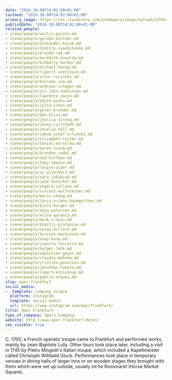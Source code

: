 ```yaml
---
date: "2016-10-08T14:02:00+01:00"
lastmod: "2016-10-08T14:02:00+01:00"
primary_image: https://res.cloudinary.com/schmopera/image/upload/v1545409169/media/webhook-uploads/1475931586865/Logo---Frankfurt.jpg.jpg
publishDate: "2016-10-08T14:02:00+01:00"
related_people:
- scene/people/wallis-giunta.md
- scene/people/gordon-bintner.md
- scene/people/alexander-hajek.md
- scene/people/dimitry-ivashchenko.md
- scene/people/brenda-rae.md
- scene/people/meredith-arwardy.md
- scene/people/kimberly-barber.md
- scene/people/michael-konig.md
- scene/people/liparit-avetisyan.md
- scene/people/artur-rucinski.md
- scene/people/barnaby-rea.md
- scene/people/andreas-schager.md
- scene/people/sir-john-tomlinson.md
- scene/people/lawrence-zazzo.md
- scene/people/edith-wiens.md
- scene/people/julia-jones.md
- scene/people/peter-bronder.md
- scene/people/ben-bliss.md
- scene/people/jessica-strong.md
- scene/people/jenny-carlstedt.md
- scene/people/cecelia-hall.md
- scene/people/jakub-jozef-orlinski.md
- scene/people/elizabeth-reiter.md
- scene/people/daniel-miroslaw.md
- scene/people/karen-vuong.md
- scene/people/brandon-cedel.md
- scene/people/ted-huffman.md
- scene/people/toby-spence.md
- scene/people/louise-alder.md
- scene/people/aj-glueckert.md
- scene/people/sara-jakubiak.md
- scene/people/jane-henschel.md
- scene/people/angela-vallone.md
- scene/people/vincent-wolfsteiner.md
- scene/people/mario-chang.md
- scene/people/tanja-ariane-baumgartner.md
- scene/people/bjorn-burger.md
- scene/people/anja-petersen.md
- scene/people/elina-garanca.md
- scene/people/mark-s-doss.md
- scene/people/dimitri-platanias.md
- scene/people/susan-bullock.md
- scene/people/kirsten-mackinnon.md
- scene/people/onay-kose.md
- scene/people/juanita-lascarro.md
- scene/people/holger-falk.md
- scene/people/sebastian-geyer.md
- scene/people/claudia-mahnke.md
- scene/people/cristina-pasaroiu.md
- scene/people/jonathan-lemalu.md
- scene/people/rupert-enticknap.md
- scene/people/gaelle-arquez.md
slug: oper-frankfurt
social_media:
- _template: company_single
  platform: Instagram
  template: social-media
  url: https://www.instagram.com/operfrankfurt/
title: Oper Frankfurt
type_of_company: Opera Company
website: http://www.oper-frankfurt.de/en/
cms_visible: true
---
```


C. 1700, a French operatic troupe came to Frankfurt and performed works, mainly by Jean-Baptiste Lully. Other tours took place later, including a visit in 1745 by Pietro Mingotti's Italian troupe, which included a Kapellmeister called Christoph Willibald Gluck. Performances took place in temporary venues in dining halls of larger inns or on wooden stages they brought with them which were set up outside, usually int he Roosmarkt (Horse Market Square). 
